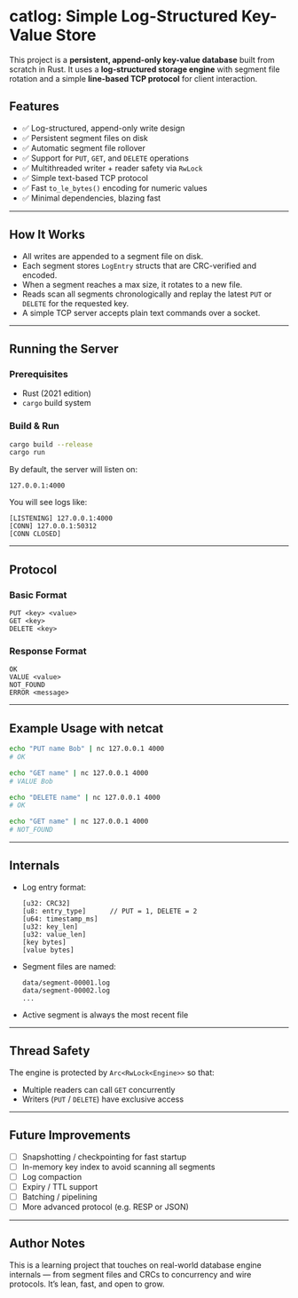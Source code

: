 # catlog: Simple Log-Structured Key-Value Store

This project is a **persistent, append-only key-value database** built from scratch in Rust. It uses a 
**log-structured storage engine** with segment file rotation and a simple **line-based TCP protocol** for client 
interaction.

## Features

- ✅ Log-structured, append-only write design
- ✅ Persistent segment files on disk
- ✅ Automatic segment file rollover
- ✅ Support for `PUT`, `GET`, and `DELETE` operations
- ✅ Multithreaded writer + reader safety via `RwLock`
- ✅ Simple text-based TCP protocol
- ✅ Fast `to_le_bytes()` encoding for numeric values
- ✅ Minimal dependencies, blazing fast

---

## How It Works

- All writes are appended to a segment file on disk.
- Each segment stores `LogEntry` structs that are CRC-verified and encoded.
- When a segment reaches a max size, it rotates to a new file.
- Reads scan all segments chronologically and replay the latest `PUT` or `DELETE` for the requested key.
- A simple TCP server accepts plain text commands over a socket.

---

## Running the Server

### Prerequisites

- Rust (2021 edition)
- `cargo` build system

### Build & Run

```bash
cargo build --release
cargo run
```

By default, the server will listen on:

```
127.0.0.1:4000
```

You will see logs like:

```
[LISTENING] 127.0.0.1:4000
[CONN] 127.0.0.1:50312
[CONN CLOSED]
```

---

## Protocol

### Basic Format

```
PUT <key> <value>
GET <key>
DELETE <key>
```

### Response Format

```
OK
VALUE <value>
NOT_FOUND
ERROR <message>
```

---

## Example Usage with netcat

```bash
echo "PUT name Bob" | nc 127.0.0.1 4000
# OK

echo "GET name" | nc 127.0.0.1 4000
# VALUE Bob

echo "DELETE name" | nc 127.0.0.1 4000
# OK

echo "GET name" | nc 127.0.0.1 4000
# NOT_FOUND
```

---

## Internals

- Log entry format:

  ```
  [u32: CRC32]
  [u8: entry_type]      // PUT = 1, DELETE = 2
  [u64: timestamp_ms]
  [u32: key_len]
  [u32: value_len]
  [key bytes]
  [value bytes]
  ```

- Segment files are named:

  ```
  data/segment-00001.log
  data/segment-00002.log
  ...
  ```

- Active segment is always the most recent file

---

## Thread Safety

The engine is protected by `Arc<RwLock<Engine>>` so that:
- Multiple readers can call `GET` concurrently
- Writers (`PUT` / `DELETE`) have exclusive access

---

## Future Improvements

- [ ] Snapshotting / checkpointing for fast startup
- [ ] In-memory key index to avoid scanning all segments
- [ ] Log compaction
- [ ] Expiry / TTL support
- [ ] Batching / pipelining
- [ ] More advanced protocol (e.g. RESP or JSON)

---

## Author Notes

This is a learning project that touches on real-world database engine internals — from segment files and CRCs to 
concurrency and wire protocols. It’s lean, fast, and open to grow.
